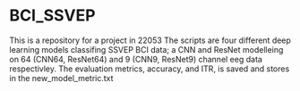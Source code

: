 # BCI_SSVEP
This is a repository for a project in 22053
The scripts are four different deep learning models classifing SSVEP BCI data; a CNN and ResNet modelleing on 64 (CNN64, ResNet64) and 9 
(CNN9, ResNet9) channel eeg data respectivley. 
The evaluation metrics, accuracy, and ITR, is saved and stores in the new_model_metric.txt 

